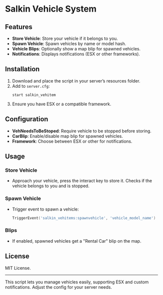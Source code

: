 # Salkin Vehicle System

## Features
- **Store Vehicle**: Store your vehicle if it belongs to you.
- **Spawn Vehicle**: Spawn vehicles by name or model hash.
- **Vehicle Blips**: Optionally show a map blip for spawned vehicles.
- **Notifications**: Displays notifications (ESX or other frameworks).

## Installation
1. Download and place the script in your server’s resources folder.
2. Add to `server.cfg`:
   ```
   start salkin_vehitem
   ```
3. Ensure you have ESX or a compatible framework.

## Configuration
- **VehNeedsToBeStoped**: Require vehicle to be stopped before storing.
- **CarBlip**: Enable/disable map blip for spawned vehicles.
- **Framework**: Choose between ESX or other for notifications.

## Usage

### Store Vehicle
- Approach your vehicle, press the interact key to store it. Checks if the vehicle belongs to you and is stopped.

### Spawn Vehicle
- Trigger event to spawn a vehicle:
  ```lua
  TriggerEvent('salkin_vehitems:spawnvehicle', 'vehicle_model_name')
  ```

### Blips
- If enabled, spawned vehicles get a "Rental Car" blip on the map.

## License
MIT License.

---

This script lets you manage vehicles easily, supporting ESX and custom notifications. Adjust the config for your server needs.